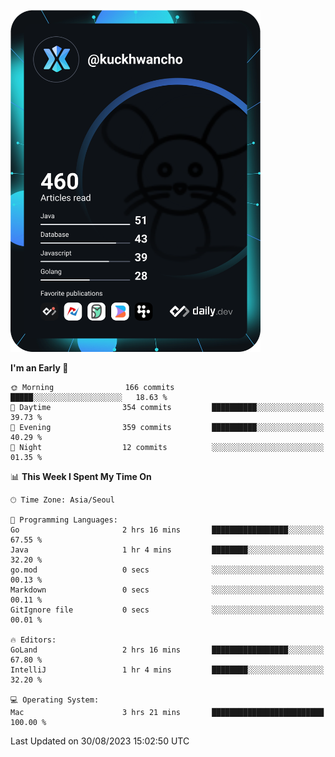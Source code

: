 <a href="https://app.daily.dev/kuckhwancho"><img src="https://github.com/kuckjwi0928/kuckjwi0928/blob/master/devcard.svg" width="400" alt="Kuckjwi Devcard"/></a>

<!--START_SECTION:waka-->
**I'm an Early 🐤** 

```text
🌞 Morning                166 commits         █████░░░░░░░░░░░░░░░░░░░░   18.63 % 
🌆 Daytime                354 commits         ██████████░░░░░░░░░░░░░░░   39.73 % 
🌃 Evening                359 commits         ██████████░░░░░░░░░░░░░░░   40.29 % 
🌙 Night                  12 commits          ░░░░░░░░░░░░░░░░░░░░░░░░░   01.35 % 
```


📊 **This Week I Spent My Time On** 

```text
🕑︎ Time Zone: Asia/Seoul

💬 Programming Languages: 
Go                       2 hrs 16 mins       █████████████████░░░░░░░░   67.55 % 
Java                     1 hr 4 mins         ████████░░░░░░░░░░░░░░░░░   32.20 % 
go.mod                   0 secs              ░░░░░░░░░░░░░░░░░░░░░░░░░   00.13 % 
Markdown                 0 secs              ░░░░░░░░░░░░░░░░░░░░░░░░░   00.11 % 
GitIgnore file           0 secs              ░░░░░░░░░░░░░░░░░░░░░░░░░   00.01 % 

🔥 Editors: 
GoLand                   2 hrs 16 mins       █████████████████░░░░░░░░   67.80 % 
IntelliJ                 1 hr 4 mins         ████████░░░░░░░░░░░░░░░░░   32.20 % 

💻 Operating System: 
Mac                      3 hrs 21 mins       █████████████████████████   100.00 % 
```


 Last Updated on 30/08/2023 15:02:50 UTC
<!--END_SECTION:waka-->
